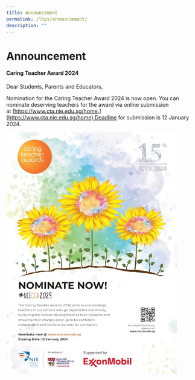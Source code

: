 ```yaml
---
title: Announcement
permalink: /lhps/announcement/
description: ""
---
```

# Announcement

#### Caring Teacher Award 2024

 
Dear Students, Parents and Educators,

Nomination for the Caring Teacher Award 2024 is now open. You can nominate deserving teachers for the award via online submission at [https://www.cta.nie.edu.sg/home.](https://www.cta.nie.edu.sg/home) Deadline for submission is 12 January 2024.

![](/images/caringteacheraward2024.jpg)